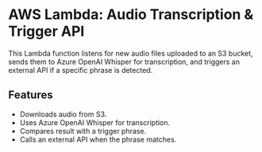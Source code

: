 # AWS Lambda: Audio Transcription & Trigger API

This Lambda function listens for new audio files uploaded to an S3 bucket, sends them to Azure OpenAI Whisper for transcription, and triggers an external API if a specific phrase is detected.

## Features
- Downloads audio from S3.
- Uses Azure OpenAI Whisper for transcription.
- Compares result with a trigger phrase.
- Calls an external API when the phrase matches.